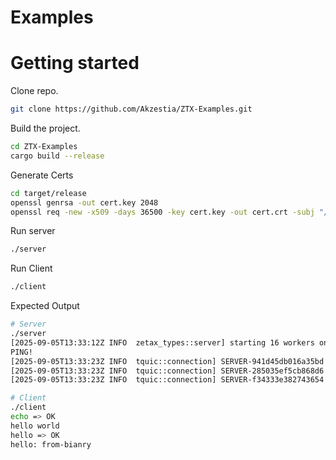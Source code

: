 # Examples

# Getting started

Clone repo.

```sh
git clone https://github.com/Akzestia/ZTX-Examples.git
```

Build the project.

```sh
cd ZTX-Examples
cargo build --release
```

Generate Certs

```sh
cd target/release
openssl genrsa -out cert.key 2048
openssl req -new -x509 -days 36500 -key cert.key -out cert.crt -subj "/CN=example.org"
```

Run server

```sh
./server
```

Run Client

```sh
./client
```

Expected Output

```sh
# Server
./server
[2025-09-05T13:33:12Z INFO  zetax_types::server] starting 16 workers on 0.0.0.0:4433
PING!
[2025-09-05T13:33:23Z INFO  tquic::connection] SERVER-941d45db016a35bd idle timeout
[2025-09-05T13:33:23Z INFO  tquic::connection] SERVER-285035ef5cb868d6 idle timeout
[2025-09-05T13:33:23Z INFO  tquic::connection] SERVER-f34333e382743654 idle timeout

# Client
./client
echo => OK
hello world
hello => OK
hello: from-bianry
```
